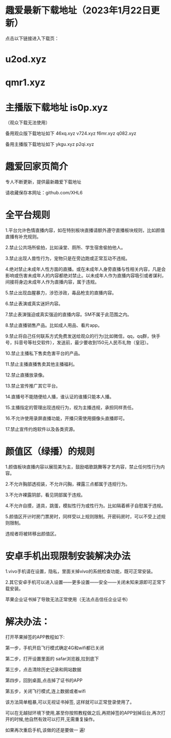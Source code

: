 # 趣爱最新下载地址（2023年1月22日更新）
点击以下链接进入下载页：
# u2od.xyz
# qmr1.xyz
# 主播版下载地址 is0p.xyz

（观众下载无法使用）

备用观众版下载地址如下
46xq.xyz
v724.xyz
f6mr.xyz
q082.xyz

备用主播版下载地址如下
ykgu.xyz
p2qi.xyz
#  趣爱回家页简介
专人不断更新，提供最新趣爱下载地址

请收藏保存本网址：github.com/XHL6

# 全平台规则
1.平台允许色情直播内容，如在特别板块直播请额外遵守直播板块规则，比如颜值直播有补充规则。

2.禁止公共场所偷拍，比如澡堂、厕所、学生宿舍偷拍他人。

3.禁止出现人兽性行为，宠物只是在旁边跑或正常互动不违规。

4.绝对禁止未成年人性方面的直播。或在未成年人身旁直播与性相关内容，凡是会影响或伤害未成年人的内容都绝对禁止。以未成年人作为直播内容吸引或者谋利，间接将身边未成年人作为直播内容，属于违规。

5.禁止出现血腥暴力，涉恐涉政，毒品枪支的直播内容。

6.禁止表演或真实迷奸内容。

7.禁止表演强迫或真实强迫的直播内容。SM不属于此范围之内。

8.禁止直播销售产品。比如成人用品、看片app。

9.禁止将自己任何联系方式免费发送给观众的行为(比如微信，qq，qq群，快手号，抖音号等社交软件），发送前，最少要收到150元人民币礼物（皇冠）。

10.禁止主播私下售卖危害平台的产品。

11.禁止主播直播售卖其他主播福利。

12.禁止直播放录像。

13.禁止宣传推广其它平台。

14.直播号不能随便给人播，谁认证的谁播只能本人播。

15.主播指定的管理出现违规行为，视为主播违规，承担同样责任。

16.不允许使用录屏直播功能，开播只需使用摄像头直播即可。

17.禁止宣传约炮软件以及各类资源。

# 颜值区（绿播）的规则
1.颜值板块直播内容以展现美为主，鼓励唱歌跳舞等才艺内容，禁止任何性行为内容。

2.不允许胸部透视装，不允许闪胸，裸露三点都属于违规行为。

3.不允许裸露阴部，看见阴部属于违规。

4.不允许自摸，道具，跳蛋，模拟性行为或性行为。比如隔着裤子自慰属于违规。

5.颜值区开计时房门票房时，同样受以上规则限制。开密码房时，可以不受上述规则限制。

违规者将被转移出颜值区。

# 安卓手机出现限制安装解决办法
1.vivo手机请在设置，隐私，里面关掉vivo的系统检查功能，既可正常安装。

2.其它安卓手机可以进入设置——更多设置——安全——关闭未知来源即可正常下载安装。

苹果企业证书掉了导致无法正常使用（无法点击信任企业证书）

# 解决办法：
打开苹果掉签的APP教程如下:

第一步，手机开启飞行模式确定4G和wifi都已关闭

第二步，打开设置里面的 safar浏览器,拉到底下

第三步，点击清除历史记录和网站数据

第四步，回到桌面,点击掉了证书的APP

第五步，关闭飞行模式,连上数据或者wifi

该方法简单粗暴,可以无视证书掉签, 这样就可以正常登录使用了。

可以在无越狱环境下使用,甚至你按照教程做之后,再把掉签的APP划掉后台,再次打开的时候,他自然有效可以打开,无需重复操作。

如果再次重启手机,该做的还是要做一 遍!
